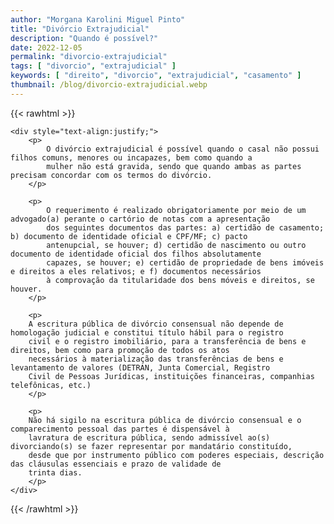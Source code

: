 ```yaml
---
author: "Morgana Karolini Miguel Pinto"
title: "Divórcio Extrajudicial"
description: "Quando é possível?"
date: 2022-12-05
permalink: "divorcio-extrajudicial"
tags: [ "divorcio", "extrajudicial" ]
keywords: [ "direito", "divorcio", "extrajudicial", "casamento" ]
thumbnail: /blog/divorcio-extrajudicial.webp
---
```


{{< rawhtml >}}

    <div style="text-align:justify;">
        <p>
            O divórcio extrajudicial é possível quando o casal não possui filhos comuns, menores ou incapazes, bem como quando a
            mulher não está gravida, sendo que quando ambas as partes precisam concordar com os termos do divórcio.
        </p>

        <p>
            O requerimento é realizado obrigatoriamente por meio de um advogado(a) perante o cartório de notas com a apresentação
            dos seguintes documentos das partes: a) certidão de casamento; b) documento de identidade oficial e CPF/MF; c) pacto
            antenupcial, se houver; d) certidão de nascimento ou outro documento de identidade oficial dos filhos absolutamente
            capazes, se houver; e) certidão de propriedade de bens imóveis e direitos a eles relativos; e f) documentos necessários
            à comprovação da titularidade dos bens móveis e direitos, se houver.
        </p>

        <p>
        A escritura pública de divórcio consensual não depende de homologação judicial e constitui título hábil para o registro
        civil e o registro imobiliário, para a transferência de bens e direitos, bem como para promoção de todos os atos
        necessários à materialização das transferências de bens e levantamento de valores (DETRAN, Junta Comercial, Registro
        Civil de Pessoas Jurídicas, instituições financeiras, companhias telefônicas, etc.)
        </p>
        
        <p>
        Não há sigilo na escritura pública de divórcio consensual e o comparecimento pessoal das partes é dispensável à
        lavratura de escritura pública, sendo admissível ao(s) divorciando(s) se fazer representar por mandatário constituído,
        desde que por instrumento público com poderes especiais, descrição das cláusulas essenciais e prazo de validade de
        trinta dias.
        </p>
    </div>

{{< /rawhtml >}}

